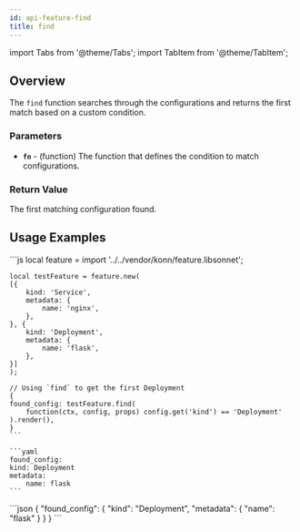 ```yaml
---
id: api-feature-find
title: find
---
```


import Tabs from '@theme/Tabs';
import TabItem from '@theme/TabItem';

## Overview
The `find` function searches through the configurations and returns the first match based on a custom condition.
### Parameters
- **`fn`** - (function) The function that defines the condition to match configurations.


### Return Value
The first matching configuration found.

## Usage Examples

<Tabs>
    <TabItem value="jsonnet" label="Jsonnet" default>
    ```js
    local feature = import '../../vendor/konn/feature.libsonnet';

    local testFeature = feature.new(
    [{
        kind: 'Service',
        metadata: {
            name: 'nginx',
        },
    }, {
        kind: 'Deployment',
        metadata: {
            name: 'flask',
        },
    }]
    );

    // Using `find` to get the first Deployment 
    {
    found_config: testFeature.find(
        function(ctx, config, props) config.get('kind') == 'Deployment'
    ).render(),
    }
    ```
  </TabItem>
  <TabItem value="yaml" label="YAML Output">

    ```yaml
    found_config:
    kind: Deployment
    metadata:
        name: flask
    ```
  </TabItem>
  <TabItem value="json" label="JSON Output">
    ```json
    {
    "found_config": {
        "kind": "Deployment",
        "metadata": {
            "name": "flask"
        }
    }
    }
    ```  
    </TabItem>
</Tabs>